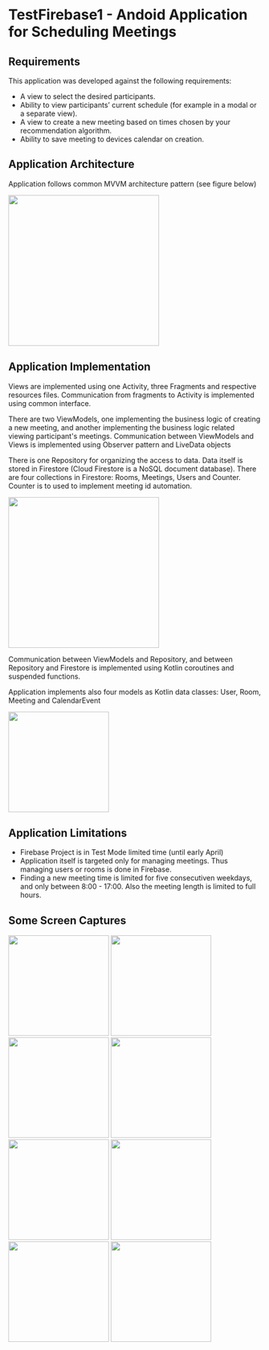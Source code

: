 # TestFirebase1 - Andoid Application for Scheduling Meetings

## Requirements

This application was developed against the following requirements:

* A view to select the desired participants.
* Ability to view participants’ current schedule (for example in a modal or a separate view).
* A view to create a new meeting based on times chosen by your recommendation algorithm.
* Ability to save meeting to devices calendar on creation.

## Application Architecture

Application follows common MVVM architecture pattern (see figure below)

<img src="https://user-images.githubusercontent.com/725242/159723966-207fd80e-fc57-4965-aa29-c4f1b382935f.png" width = "300">


## Application Implementation

Views are implemented using one Activity, three Fragments and respective resources files.
Communication from fragments to Activity is implemented using common interface.

There are two ViewModels, one implementing the business logic of creating a new meeting, 
and another implementing the business logic related viewing participant's meetings.
Communication between ViewModels and Views is implemented using Observer pattern and LiveData objects

There is one Repository for organizing the access to data. Data itself is stored in Firestore (Cloud Firestore is a NoSQL document database).
There are four collections in Firestore: Rooms, Meetings, Users and Counter. Counter is to used to implement meeting id automation.

<img src="https://user-images.githubusercontent.com/725242/159728183-34e4edfc-1149-4ccf-bd9e-a2aff0c940fa.png" height = "300">

Communication between ViewModels and Repository, and between Repository and Firestore is implemented using Kotlin coroutines and suspended functions.

Application implements also four models as Kotlin data classes: User, Room, Meeting and CalendarEvent

<img src="https://user-images.githubusercontent.com/725242/159729519-173aa366-0f4d-4e06-9005-89cd77d4782b.png" width = "200">

## Application Limitations

* Firebase Project is in Test Mode limited time (until early April)
* Application itself is targeted only for managing meetings. Thus managing users or rooms is done in Firebase.
* Finding a new meeting time is limited for five consecutiven weekdays, and only between 8:00 - 17:00. Also the meeting length is limited to full hours.

## Some Screen Captures
<img src="https://user-images.githubusercontent.com/725242/159733797-8961cf77-d4af-4007-a09f-5c4191c3a27a.png" width = "200">

<img src="https://user-images.githubusercontent.com/725242/159733816-ea28f260-ff7d-417d-9900-19ef8adddfcb.png" width = "200">

<img src="https://user-images.githubusercontent.com/725242/159733834-f91db6d4-5908-4a9e-9b70-9a69a2d51625.png" width = "200">

<img src="https://user-images.githubusercontent.com/725242/159733842-7117ccfe-e884-4804-9022-c054a64cbc7b.png" width = "200">

<img src="https://user-images.githubusercontent.com/725242/159733853-3aef62ca-5e70-4f4f-87f8-6dfc81215c2c.png" width = "200">

<img src="https://user-images.githubusercontent.com/725242/159733871-c223824a-21c3-4e8d-8a14-34c11fd90669.png" width = "200">

<img src="https://user-images.githubusercontent.com/725242/159733881-d63ecc7f-a67f-4f81-92d8-1823dd0b41d1.png" width = "200">

<img src="https://user-images.githubusercontent.com/725242/159733891-1be7563b-c172-4a9d-9a87-3d1fd425281c.png" width = "200">
